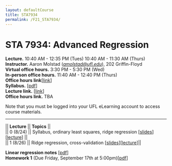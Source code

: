 ```yaml
---
layout: defaultCourse
title: STA7934
permalink: /F21_STA7934/
---
```

# STA 7934: Advanced Regression   
**Lecture.**  10:40 AM - 12:35 PM  (Tues) 10:40 AM - 11:30 AM (Thurs)  
**Instructor.** Aaron Molstad (*amolstad@ufl.edu*), 202 Griffin-Floyd  
**Virtual office hours.** 3:30 PM - 5:30 PM (Wed)  
**In-person office hours.** 11:40 AM - 12:40 PM (Thurs)  
**Office hours link**[[link]( https://ufl.zoom.us/j/93568061252)]  
**Syllabus.** [[pdf](https://ufl.instructure.com/files/61637611/download?download_frd=1)]  
**Lecture link.** [[link]( https://ufl.zoom.us/j/92757556228?pwd=ZkZwTTBEZlpTUkhhLzFCREpMUklYQT09)]  
**Office hours link.** TBA  

Note that you must be logged into your UFL eLearning account to access course materials.  

---------------  

||  **Lecture** ||  **Topics**  ||  
|| 0 (8/24)  || Syllabus, ordinary least squares, ridge regression [[slides](https://ufl.instructure.com/files/61559302/download?download_frd=1)][[lecture](https://ufl.instructure.com/courses/437665/files?preview=61563345)] ||  
|| 1 (8/26)  || Ridge regression, cross-validation [[slides](https://ufl.instructure.com/files/61614224/download?download_frd=1)][[lecture](https://ufl.instructure.com/files/61637293/download?download_frd=1)]||    

**Linear regression notes** [[pdf](https://ufl.instructure.com/files/61637321/download?download_frd=1)]  
**Homework 1** (Due Friday, September 17th at 5:00pm)[[pdf](https://ufl.instructure.com/files/61637382/download?download_frd=1)]  

